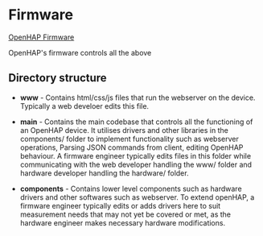 # Firmware

[OpenHAP Firmware](https://cdn.hackaday.io/images/6678741566922513774.png)

OpenHAP's firmware controls all the above

## Directory structure

* **www** - Contains html/css/js files that run the webserver on the device. Typically a web develoer edits this file.

* **main** - Contains the main codebase that controls all the functioning of an OpenHAP device. It utilises drivers and other libraries in the components/ folder to implement functionality such as webserver operations, Parsing JSON commands from client, editing OpenHAP behaviour. A firmware engineer typically edits files in this folder while communicating with the web developer handling the www/ folder and hardware developer handling the hardware/ folder.

* **components** - Contains lower level components such as hardware drivers and other softwares such as webserver. To extend openHAP, a firmware engineer typically edits or adds drivers here to suit measurement needs that may not yet be covered or met, as the hardware engineer makes necessary hardware modifications.
